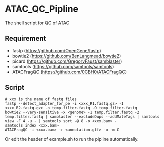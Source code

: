 # ATAC_QC_Pipline
The shell script for QC of ATAC

## Requirement
* fastp (https://github.com/OpenGene/fastp)
* bowtie2 (https://github.com/BenLangmead/bowtie2)
* picard (https://github.com/GregoryFaust/samblaster)
* samtools (https://github.com/samtools/samtools)
* ATACFragQC (https://github.com/0CBH0/ATACFragQC)

## Script
~~~
# xxx is the name of fastq files
fastp --detect_adapter_for_pe -i <xxx_R1.fastq.gz> -I <xxx_R2.fastq.gz> -o temp.filter.fastq -O temp.filter.fastq
bowtie2 --very-sensitive -x <genome> -1 temp.filter.fastq -2 temp.filter.fastq | samblaster --excludeDups --addMateTags | samtools view -F 4 -u - | samtools sort -@ 8 -o <xxx.bam> -
samtools index <xxx.bam>
ATACFragQC -i <xxx.bam> -r <annotation.gtf> -o -m C
~~~
Or edit the header of example.sh to run the pipline automatically.
